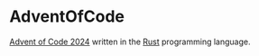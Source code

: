 # AdventOfCode
[Advent of Code 2024](https://www.adventofcode.com/2024) written in the [Rust](https://www.rust-lang.org/) programming language.